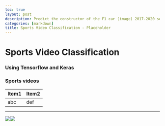 ```yaml
---
toc: true
layout: post
description: Predict the constructor of the F1 car (image) 2017-2020 season
categories: [markdown]
title: Sports Video Classification - Placeholder
---
```

# Sports Video Classification

### Using Tensorflow and Keras

### Sports videos

|Item1|Item2|
|---|---|
|abc|def|

---
![]({{site.baseurl}}/images/aero-robot-with-logo-small.png)![]({{site.baseurl}}/images/onpointai-logo-small.png)
